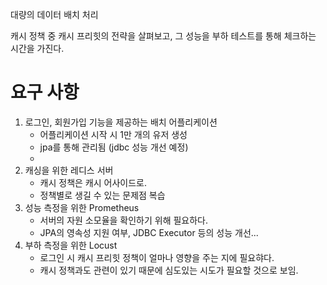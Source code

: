 대량의 데이터 배치 처리

캐시 정책 중 캐시 프리힛의 전략을 살펴보고, 그 성능을 부하 테스트를 통해 체크하는 시간을 가진다.



# 요구 사항

1. 로그인, 회원가입 기능을 제공하는 배치 어플리케이션
	- 어플리케이션 시작 시 1만 개의 유저 생성
	- jpa를 통해 관리됨 (jdbc 성능 개선 예정)
	- 
2. 캐싱을 위한 레디스 서버
	- 캐시 정책은 캐시 어사이드로.
	- 정책별로 생길 수 있는 문제점 복습
3. 성능 측정을 위한 Prometheus
	- 서버의 자원 소모율을 확인하기 위해 필요하다.
	- JPA의 영속성 지원 여부, JDBC Executor 등의 성능 개선...
4. 부하 측정을 위한 Locust
	- 로그인 시 캐시 프리힛 정책이 얼마나 영향을 주는 지에 필요햐다.
	- 캐시 정책과도 관련이 있기 때문에 심도있는 시도가 필요할 것으로 보임.
